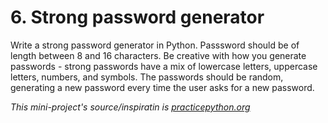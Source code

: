 # 6. Strong password generator

Write a strong password generator in Python. Passsword should be of length between 8 and 16 characters. Be creative with how you generate passwords - strong passwords have a mix of lowercase letters, uppercase letters, numbers, and symbols. The passwords should be random, generating a new password every time the user asks for a new password.

_This mini-project's source/inspiratin is [practicepython.org](https://www.practicepython.org/exercise/2014/05/28/16-password-generator.html)_

